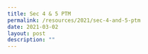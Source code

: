 ```yaml
---
title: Sec 4 & 5 PTM
permalink: /resources/2021/sec-4-and-5-ptm
date: 2021-03-02
layout: post
description: ""
---
```

